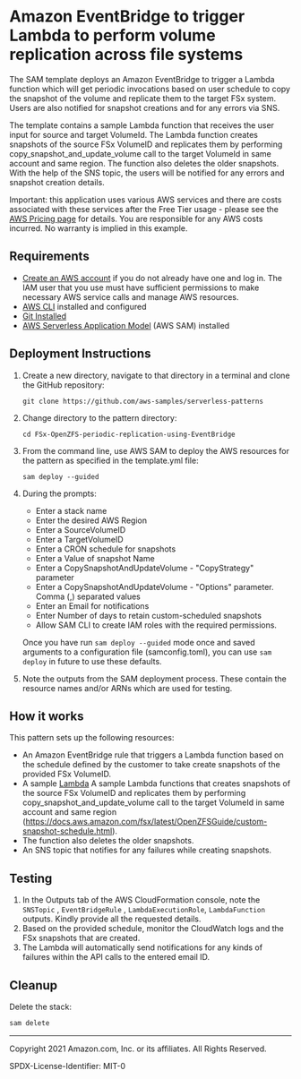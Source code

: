 # Amazon EventBridge to trigger Lambda to perform volume replication across file systems

The SAM template deploys an Amazon EventBridge to trigger a Lambda function which will get periodic invocations based on user schedule to copy the snapshot of the volume and replicate them to the target FSx system. Users are also notified for snapshot creations and for any errors via SNS.

The template contains a sample Lambda function that receives the user input for source and target VolumeId. The Lambda function creates snapshots of the source FSx VolumeID and replicates them by performing copy_snapshot_and_update_volume call to the target VolumeId in same account and same region. The function also deletes the older snapshots. With the help of the SNS topic, the users will be notified for any errors and snapshot creation details.


Important: this application uses various AWS services and there are costs associated with these services after the Free Tier usage - please see the [AWS Pricing page](https://aws.amazon.com/pricing/) for details. You are responsible for any AWS costs incurred. No warranty is implied in this example.

## Requirements

- [Create an AWS account](https://portal.aws.amazon.com/gp/aws/developer/registration/index.html) if you do not already have one and log in. The IAM user that you use must have sufficient permissions to make necessary AWS service calls and manage AWS resources.
- [AWS CLI](https://docs.aws.amazon.com/cli/latest/userguide/install-cliv2.html) installed and configured
- [Git Installed](https://git-scm.com/book/en/v2/Getting-Started-Installing-Git)
- [AWS Serverless Application Model](https://docs.aws.amazon.com/serverless-application-model/latest/developerguide/serverless-sam-cli-install.html) (AWS SAM) installed

## Deployment Instructions

1. Create a new directory, navigate to that directory in a terminal and clone the GitHub repository:
   ```
   git clone https://github.com/aws-samples/serverless-patterns
   ```
1. Change directory to the pattern directory:
   ```
   cd FSx-OpenZFS-periodic-replication-using-EventBridge
   ```
1. From the command line, use AWS SAM to deploy the AWS resources for the pattern as specified in the template.yml file:
   ```
   sam deploy --guided
   ```
1. During the prompts:

   - Enter a stack name
   - Enter the desired AWS Region
   - Enter a SourceVolumeID
   - Enter a TargetVolumeID
   - Enter a CRON schedule for snapshots
   - Enter a Value of snapshot Name
   - Enter a CopySnapshotAndUpdateVolume - "CopyStrategy" parameter
   - Enter a CopySnapshotAndUpdateVolume - "Options" parameter. Comma (,) separated values
   - Enter an Email for notifications
   - Enter Number of days to retain custom-scheduled snapshots
   - Allow SAM CLI to create IAM roles with the required permissions.

   Once you have run `sam deploy --guided` mode once and saved arguments to a configuration file (samconfig.toml), you can use `sam deploy` in future to use these defaults.

1. Note the outputs from the SAM deployment process. These contain the resource names and/or ARNs which are used for testing.

## How it works

This pattern sets up the following resources:

- An Amazon EventBridge rule that triggers a Lambda function based on the schedule defined by the customer to take create snapshots of the provided FSx VolumeID.
- A sample [Lambda](https://docs.aws.amazon.com/lambda/latest/dg/welcome.html) A sample Lambda functions that creates snapshots of the source FSx VolumeID and replicates them by performing copy_snapshot_and_update_volume call to the target VolumeId in same account and same region (https://docs.aws.amazon.com/fsx/latest/OpenZFSGuide/custom-snapshot-schedule.html).
- The function also deletes the older snapshots.
- An SNS topic that notifies for any failures while creating snapshots.
  

## Testing

1. In the Outputs tab of the AWS CloudFormation console, note the `SNSTopic` , `EventBridgeRule` , `LambdaExecutionRole`, `LambdaFunction` outputs. Kindly provide all the requested details.
2. Based on the provided schedule, monitor the CloudWatch logs and the FSx snapshots that are created. 
3. The Lambda will automatically send notifications for any kinds of failures within the API calls to the entered email ID.


## Cleanup

Delete the stack:

```bash
sam delete
```

---

Copyright 2021 Amazon.com, Inc. or its affiliates. All Rights Reserved.

SPDX-License-Identifier: MIT-0
